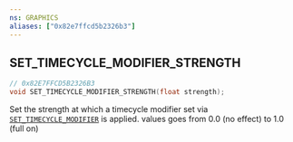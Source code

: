 ```yaml
---
ns: GRAPHICS
aliases: ["0x82e7ffcd5b2326b3"]
---
```

## SET_TIMECYCLE_MODIFIER_STRENGTH

```c
// 0x82E7FFCD5B2326B3
void SET_TIMECYCLE_MODIFIER_STRENGTH(float strength);
```

Set the strength at which a timecycle modifier set via [`SET_TIMECYCLE_MODIFIER`](#_0x2C933ABF17A1DF41) is applied. values goes from 0.0 (no effect) to 1.0 (full on)

